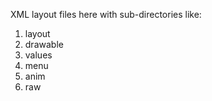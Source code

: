 XML layout files here with sub-directories like:

1. layout
2. drawable
3. values
4. menu
5. anim
6. raw

